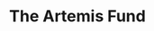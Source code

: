 ---
layout: firm_page
title: "The Artemis Fund"
id: "theartemisfund.com"
permalink: "/theartemisfundtheartemisfund.com/"
website: "https://www.theartemisfund.com"
offices: "Houston (United States)"
investment_stages: "Seed, Series A"
portfolio_companies: "DressX, Naborforce, UNest, Goodfynd, SimpliFed, RollCredits, Gemist, Builders Patch"
portfolio_link: "https://www.theartemisfund.com/portfolio"
investment_markets: "Fintech, Commerce, Care"
founded_year: "2019"
description: "The Artemis Fund invests in high-growth, tech-enabled companies led by women. It leads seed rounds for female tech innovators in fintech, e-commerce infrastructure, and care-tech."
linkedin: "https://www.linkedin.com/company/theartemisfund/"
twitter: "https://mobile.twitter.com/fundartemis"
instagram: ""
team_page: "https://www.theartemisfund.com/our-team"
investor_type: "Venture Capital"
crunchbase: "https://www.crunchbase.com/organization/the-artemis-fund"
pitchbook: "https://pitchbook.com/profiles/investor/267043-33"

# SEO Optimization
meta_title: "The Artemis Fund - VC Firm - projectstartups.com"
meta_description: "The Artemis Fund, The Artemis Fund invests in high-growth, tech-enabled companies led by women. It leads seed rounds for female tech innovators in fintech, e-commerce i..."
meta_keywords: "The Artemis Fund, Fintech, Commerce, Care, VC firm, venture capital, startup investor, projectstartups.com"
canonical_url: "https://vc.projectstartups.com/theartemisfundtheartemisfund.com/"
---